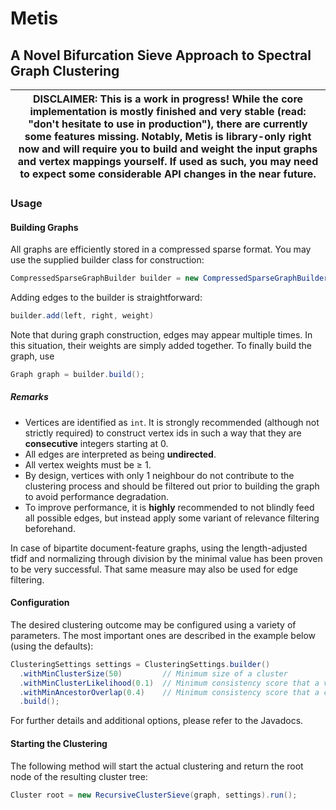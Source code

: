 # Metis
## A Novel Bifurcation Sieve Approach to Spectral Graph Clustering

| DISCLAIMER: This is a work in progress! While the core implementation is mostly finished and very stable (read: "don't hesitate to use in production"), there are currently some features missing. Notably, Metis is library-only right now and will require you to build and weight the input graphs and vertex mappings yourself. If used as such, you may need to expect some considerable API changes in the near future. |
| --- |

### Usage

#### Building Graphs

All graphs are efficiently stored in a compressed sparse format. You may use the supplied
builder class for construction:
```java
CompressedSparseGraphBuilder builder = new CompressedSparseGraphBuilder();
```
Adding edges to the builder is straightforward:
```java
builder.add(left, right, weight)
```
Note that during graph construction, edges may appear multiple times. In this situation,
their weights are simply added together. To finally build the graph, use  
```java
Graph graph = builder.build();
```

##### Remarks
 - Vertices are identified as `int`. It is strongly recommended (although not strictly required) to construct vertex ids in such a way that they are **consecutive** integers starting at 0.
 - All edges are interpreted as being **undirected**.
 - All vertex weights must be ≥ 1.
 - By design, vertices with only 1 neighbour do not contribute to the clustering process and should be filtered out prior to building the graph to avoid performance degradation.
 - To improve performance, it is **highly** recommended to not blindly feed all possible edges, but instead apply some variant of relevance filtering beforehand. 

In case of bipartite document-feature graphs, using the length-adjusted tfidf and normalizing through division by the minimal value has been proven to be very successful. That same measure may also be used for edge filtering.

#### Configuration

The desired clustering outcome may be configured using a variety of parameters.
The most important ones are described in the example below (using the defaults):

```java
ClusteringSettings settings = ClusteringSettings.builder()
  .withMinClusterSize(50)         // Minimum size of a cluster
  .withMinClusterLikelihood(0.1)  // Minimum consistency score that a vertex may yield with respect to its cluster
  .withMinAncestorOverlap(0.4)    // Minimum consistency score that a cluster may yield with respect to its parent
  .build();
```

For further details and additional options, please refer to the Javadocs.

#### Starting the Clustering

The following method will start the actual clustering and return the root node of the resulting cluster tree:
```java
Cluster root = new RecursiveClusterSieve(graph, settings).run();
``` 